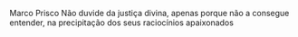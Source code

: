 Marco Prisco
Não duvide da justiça divina, apenas porque não a consegue entender, na precipitação dos seus raciocínios apaixonados
